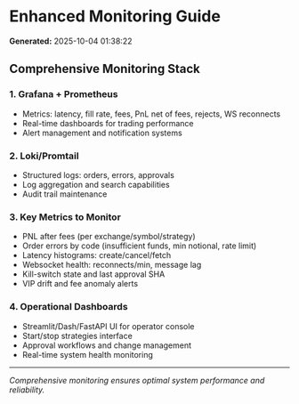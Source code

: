 # Enhanced Monitoring Guide

**Generated:** 2025-10-04 01:38:22

## Comprehensive Monitoring Stack

### 1. Grafana + Prometheus
- Metrics: latency, fill rate, fees, PnL net of fees, rejects, WS reconnects
- Real-time dashboards for trading performance
- Alert management and notification systems

### 2. Loki/Promtail
- Structured logs: orders, errors, approvals
- Log aggregation and search capabilities
- Audit trail maintenance

### 3. Key Metrics to Monitor
- PNL after fees (per exchange/symbol/strategy)
- Order errors by code (insufficient funds, min notional, rate limit)
- Latency histograms: create/cancel/fetch
- Websocket health: reconnects/min, message lag
- Kill-switch state and last approval SHA
- VIP drift and fee anomaly alerts

### 4. Operational Dashboards
- Streamlit/Dash/FastAPI UI for operator console
- Start/stop strategies interface
- Approval workflows and change management
- Real-time system health monitoring

---

*Comprehensive monitoring ensures optimal system performance and reliability.*
